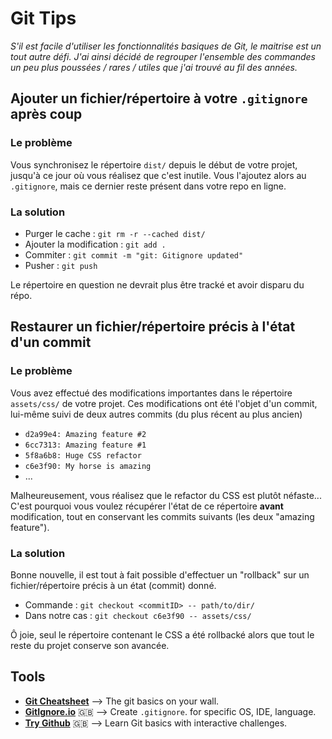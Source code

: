 # Git Tips
*S'il est facile d'utiliser les fonctionnalités basiques de Git, le maitrise est un tout autre défi. J'ai ainsi décidé de regrouper l'ensemble des commandes un peu plus poussées / rares / utiles que j'ai trouvé au fil des années.*


## Ajouter un fichier/répertoire à votre `.gitignore` après coup
### Le problème
Vous synchronisez le répertoire `dist/` depuis le début de votre projet, jusqu'à ce jour où vous réalisez que c'est inutile. Vous l'ajoutez alors au `.gitignore`, mais ce dernier reste présent dans votre repo en ligne.

### La solution
- Purger le cache : `git rm -r --cached dist/`
- Ajouter la modification : `git add .`
- Commiter : `git commit -m "git: Gitignore updated"`
- Pusher : `git push`

Le répertoire en question ne devrait plus être tracké et avoir disparu du répo.


## Restaurer un fichier/répertoire précis à l'état d'un commit
### Le problème
Vous avez effectué des modifications importantes dans le répertoire `assets/css/` de votre projet. Ces modifications ont été l'objet d'un commit, lui-même suivi de deux autres commits (du plus récent au plus ancien)
- `d2a99e4: Amazing feature #2`
- `6cc7313: Amazing feature #1`
- `5f8a6b8: Huge CSS refactor`
- `c6e3f90: My horse is amazing`
- ...

Malheureusement, vous réalisez que le refactor du CSS est plutôt néfaste... C'est pourquoi vous voulez récupérer l'état de ce répertoire **avant** modification, tout en conservant les commits suivants (les deux "amazing feature").

### La solution
Bonne nouvelle, il est tout à fait possible d'effectuer un "rollback" sur un fichier/répertoire précis à un état (commit) donné.
- Commande : `git checkout <commitID> -- path/to/dir/`
- Dans notre cas : `git checkout c6e3f90 -- assets/css/`

Ô joie, seul le répertoire contenant le CSS a été rollbacké alors que tout le reste du projet conserve son avancée.

## Tools
 - [**Git Cheatsheet**](http://rogerdudler.github.io/git-guide/index.html) --> The git basics on your wall.
 - [**GitIgnore.io**](https://www.gitignore.io/) :uk: --> Create `.gitignore`. for specific OS, IDE, language.
 - [**Try Github**](https://try.github.io) :uk: --> Learn Git basics with interactive challenges.
